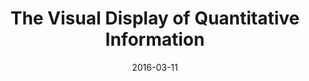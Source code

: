 ---
date: 2016-03-11
dateYear: 2016
isbn: 9781930824133
title: The Visual Display of Quantitative Information
description: "Paperback edition of Edward Tufte's classic book on statistical charts, graphs, and tables, The Visual Display of Quantitative Information."
cover: cover-the-visual-display-of-quantitative-information.jpeg
coverGoogle: https://books.google.com/books/content?id=qmjNngEACAAJ&printsec=frontcover&img=1&zoom=1&source=gbs_api
pageCount: 200
authors: Edward R. Tufte
publishers: Graphics Press
published: 2001-04-20
publishedYear: 2001
shelves:
- non-fiction
skills:
- data-visualization
portfolioFeature: true
---